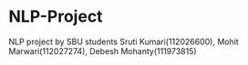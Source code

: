 # NLP-Project
NLP project by SBU students Sruti Kumari(112026600), Mohit Marwari(112027274), Debesh Mohanty(111973815) 
